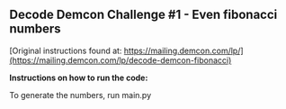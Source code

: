 ## Decode Demcon Challenge #1 - Even fibonacci numbers

[Original instructions found at: https://mailing.demcon.com/lp/](https://mailing.demcon.com/lp/decode-demcon-fibonacci)

**Instructions on how to run the code:**

To generate the numbers, run main.py
